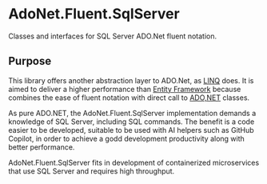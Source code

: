 # AdoNet.Fluent.SqlServer
Classes and interfaces for SQL Server ADO.Net fluent notation.

## Purpose
This library offers another abstraction layer to ADO.Net, as [LINQ](https://learn.microsoft.com/en-us/dotnet/standard/linq/) does. It is aimed to deliver a higher performance than [Entity Framework](https://learn.microsoft.com/en-us/ef/ef6/) because combines the ease of fluent notation with direct call to [ADO,NET](https://learn.microsoft.com/en-us/dotnet/framework/data/adonet/) classes.

As pure ADO.NET, the AdoNet.Fluent.SqlServer implementation demands a knowledge of SQL Server, including SQL commands. The benefit is a code easier to be developed, suitable to be used with AI helpers such as GitHub Copilot, in order to achieve a godd development productivity along with better performance.

AdoNet.Fluent.SqlServer fits in development of containerized microservices that use SQL Server and requires high throughput.

